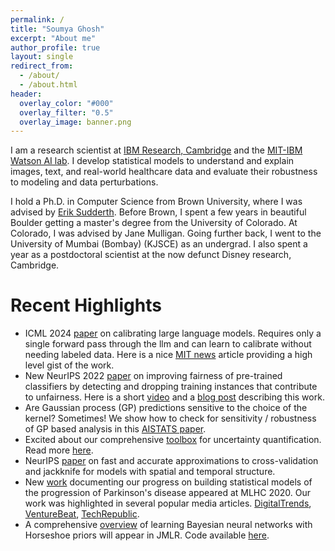 ```yaml
---
permalink: /
title: "Soumya Ghosh"
excerpt: "About me"
author_profile: true
layout: single
redirect_from:
  - /about/
  - /about.html
header:
  overlay_color: "#000"
  overlay_filter: "0.5"
  overlay_image: banner.png
---
```


I am a research scientist at [IBM Research, Cambridge](http://www.research.ibm.com/labs/cambridge/) and the [MIT-IBM Watson AI lab](http://mitibmwatsonailab.mit.edu). I develop statistical models to understand and explain images, text, and real-world healthcare data and evaluate their robustness to modeling and data perturbations.

I hold a Ph.D. in Computer Science from Brown University, where I was advised by [Erik Sudderth](https://www.ics.uci.edu/~sudderth). Before Brown, I spent a few years in beautiful Boulder getting a master's degree from the University of Colorado. At Colorado, I was advised by Jane Mulligan. Going further back, I went to the University of Mumbai (Bombay) (KJSCE) as an undergrad. I also spent a year as a postdoctoral scientist at the now defunct Disney research, Cambridge.

# Recent Highlights
 - ICML 2024 [paper](https://arxiv.org/abs/2403.08819) on calibrating large language models. Requires only a single forward pass through the llm and can learn to calibrate without needing labeled data. Here is a nice [MIT news](https://news.mit.edu/2024/thermometer-prevents-ai-model-overconfidence-about-wrong-answers-0731) article providing a high level gist of the work.
 - New NeurIPS 2022 [paper](https://arxiv.org/abs/2212.06803) on improving fairness of pre-trained classifiers by detecting and dropping training instances that contribute to unfairness. Here is a short [video](https://www.youtube.com/shorts/bfp98uof7r0) and a [blog post](https://research.ibm.com/blog/debugging-AI-bias) describing this work. 
 - Are Gaussian process (GP) predictions sensitive to the choice of the kernel? Sometimes! We show how to check for sensitivity / robustness of GP based analysis in this [AISTATS paper](https://arxiv.org/abs/2106.06510).
 - Excited about our comprehensive [toolbox](https://github.com/IBM/UQ360) for uncertainty quantification. Read more [here](https://arxiv.org/abs/2106.01410).
 - NeurIPS [paper](https://arxiv.org/pdf/2006.12669.pdf) on fast and accurate approximations to cross-validation and jackknife for models with spatial and temporal structure.
 - New [work](https://www.medrxiv.org/content/10.1101/2020.07.17.20153510v1) documenting our progress on building statistical models of the progression of Parkinson's disease appeared at MLHC 2020. Our work was highlighted in several popular media articles. [DigitalTrends](https://www.digitaltrends.com/news/ibm-michael-j-fox-parkinsons/), [VentureBeat](https://venturebeat.com/2020/08/06/ibm-details-research-on-ai-to-measure-parkinsons-disease-progression/), [TechRepublic](https://www.techrepublic.com/article/ai-and-machine-learning-facilitate-pioneering-research-on-parkinsons/).
 - A comprehensive [overview](http://jmlr.org/papers/v20/19-236.html) of learning Bayesian neural networks with Horseshoe priors will appear in JMLR. Code available [here](https://github.com/IBM/UQ360/tree/main/uq360/models/bayesian_neural_networks).
